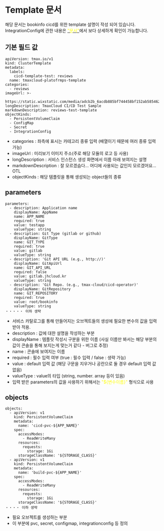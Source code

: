 # Template 문서
해당 문서는 bookinfo cicd를 위한 template 설명이 작성 되어 있습니다.<br>
IntegrationConfig에 관한 내용은 [<span style="color:yellow">"문서"</span>](https://github.com/tmax-cloud/cicd-operator/blob/master/docs/integration_config.md)에서 보다 상세하게 확인이 가능합니다.

## 기본 필드 값
```
apiVersion: tmax.io/v1
kind: ClusterTemplate
metadata:
  labels:
    cicd-template-test: reviews
  name: tmaxcloud-platofrmps-template
categories:
  - reviews
imageUrl: >-
    https://static.wixstatic.com/media/adcb2b_6acdb885bf744458bf152ab5854621cd~mv2.jpg/v1/fill/w_562,h_528,al_c,lg_1,q_80,enc_auto/adcb2b_6acdb885bf744458bf152ab5854621cd~mv2.jpg
longDescription: TmaxCloud CI/CD Test Sample
markdownDescription: reviews-test-template
objectKinds:
  - PersistentVolumeClaim
  - ConfigMap
  - Secret
  - IntegrationConfig
```
- categories : 좌측에 표시는 카테고리 종류 입력 (배열이기 때문에 여러 종류 입력 가능)
- imageUrl : 미리보기 이미지 주소(주로 해당 모듈의 로고 등 사용)
- longDescription : 서비스 인스턴스 생성 화면에서 이름 아래 보여지는 설명
- markdownDescription : 잘 모르겠슴다... 어디에 사용되는 값인지 모르겠어요... OTL
- objectKinds : 해당 템플릿을 통해 생성되는 object들의 종류


##  parameters
```
parameters:
  - description: Application name
    displayName: AppName
    name: APP_NAME
    required: true
    value: testapp
    valueType: string
  - description: Git Type (gitlab or github)
    displayName: GitType
    name: GIT_TYPE
    required: true
    value: gitlab
    valueType: string
  - description: 'Git API URL (e.g., http://)'
    displayName: GitApiUrl
    name: GIT_API_URL
    required: false
    value: gitlab.jhcloud.kr
    valueType: string
  - description: 'Git Repo. (e.g., tmax-cloud/cicd-operator)'
    displayName: GitRepository
    name: GIT_REPOSITORY
    required: true
    value: root/bookinfo
    valueType: string
・・・・・ 이하 생략
```
- 서비스 카탈로그를 통해 만들어지는 오브젝트들의 생성에 필요한 변수의 값을 입력 받아 적용.
- description : 값에 대한 설명을 작성하는 부분
- displayName : 템플릿 작성시 구분을 위한 이름 (사실 이름만 봐서는 해당 부분의 값이 콘솔을 통해 보지는게 맞는거 같다 - 버그로 추정)
- name : 콘솔에 보여지는 이름
- required : 필수 입력 여부 (true : 필수 입력 / false : 생략 가능)
- value : default 입력 값 (해당 구문을 지우거나 공란으로 둘 경우 default 입력 값 없음)
- valueType : value의 타입 (string, number. array 등이 있음)
- 입력 받은 parameters의 값을 사용하기 위해서는 <span style="color:yellow">"${변수이름}"</span> 형식으로 사용

## objects
```
objects:
  - apiVersion: v1
    kind: PersistentVolumeClaim
    metadata:
      name: 'cicd-pvc-${APP_NAME}'
    spec:
      accessModes:
        - ReadWriteMany
      resources:
        requests:
          storage: 1Gi
      storageClassName: '${STORAGE_CLASS}'
  - apiVersion: v1
    kind: PersistentVolumeClaim
    metadata:
      name: 'build-pvc-${APP_NAME}'
    spec:
      accessModes:
        - ReadWriteMany
      resources:
        requests:
          storage: 1Gi
      storageClassName: '${STORAGE_CLASS}'
・・・・ 이하 생략
```
- 필요 오브젝트를 생성하는 부분
- 이 부분에 pvc, secret, configmap, integrationconfig 등 정의
